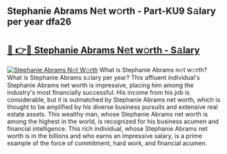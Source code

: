 ## Stephanie Abrams N𝚎t w𝚘rth - Part-KU9 S𝚊lary per year dfa26

# <h2><a href="http://gc1qcd9.nevu.top/?p=Stephanie+Abrams">🔗 👉🔴 Stephanie Abrams N𝚎t w𝚘rth - S𝚊lary</a></h2>

[![Stephanie Abrams N𝚎t W𝚘rth](https://i.imgur.com/Oavwk0R.jpeg)](http://gc1qcd9.nevu.top/?p=Stephanie+Abrams)
What is Stephanie Abrams n𝚎t w𝚘rth? What is Stephanie Abrams s𝚊lary per year?
This affluent individual's Stephanie Abrams net worth is impressive, placing him among the industry's most financially successful. His income from his job is considerable, but it is outmatched by Stephanie Abrams net worth, which is thought to be amplified by his diverse business pursuits and extensive real estate assets. This wealthy man, whose Stephanie Abrams net worth is among the highest in the world, is recognized for his business acumen and financial intelligence. This rich individual, whose Stephanie Abrams net worth is in the billions and who earns an impressive salary, is a prime example of the force of commitment, hard work, and financial acumen.
